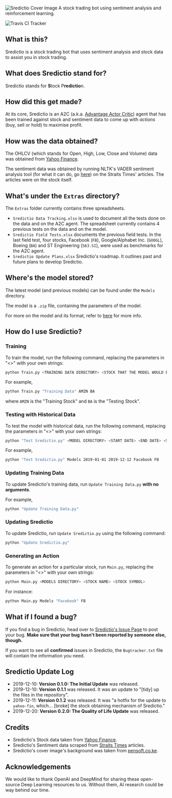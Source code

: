 ![Sredictio Cover Image](https://user-images.githubusercontent.com/25820201/69715400-246fa900-1143-11ea-91e1-7f9107c652a0.jpg)
A stock trading bot using sentiment analysis and reinforcement learning.

![Travis CI Tracker](https://api.travis-ci.com/Ryan-Kan/Sredictio.svg?branch=master)
## What is this?
Sredictio is a stock trading bot that uses sentiment analysis and stock data to assist you in stock trading.

## What does Sredictio stand for?
Sredictio stands for  **S**tock P**redictio**n. 

## How did this get made?
At its core, Sredictio is an A2C (a.k.a. [Advantage Actor Critic](https://sergioskar.github.io/Actor_critics/)) agent that has been trained against stock and sentiment data to come up with *actions* (buy, sell or hold) to maximise profit.

## How was the data obtained?
The OHLCV (which stands for Open, High, Low, Close and Volume) data was obtained from [Yahoo Finance](https://finance.yahoo.com/).

The sentiment data was obtained by running NLTK's VADER sentiment analysis tool (for what it can do, go [here](https://medium.com/analytics-vidhya/simplifying-social-media-sentiment-analysis-using-vader-in-python-f9e6ec6fc52f)) on the Straits Times' articles. The articles were on the stock itself.

## What's under the `Extras` directory?
The `Extras` folder currently contains three spreadsheets. 

- `Sredictio Data Tracking.xlsx` is used to document all the tests done on the data and on the A2C agent. The spreadsheet currently contains 4 previous tests on the data and on the model.
- `Sredictio Field Tests.xlsx` documents the previous field tests. In the last field test, four stocks, Facebook (`FB`), Google/Alphabet Inc. (`GOOGL`), Boeing (`BA`) and ST Engineering (`S63.SI`), were used as benchmarks for the A2C agent.
- `Sredictio Update Plans.xlsx` Sredictio's roadmap. It outlines past and future plans to develop Sredictio.

## Where's the model stored?
The latest model (and previous models) can be found under the `Models` directory.

The model is a `.zip` file, containing the parameters of the model.

For more on the model and its format, refer to [here](https://stable-baselines.readthedocs.io/en/master/guide/save_format.html) for more info.

## How do I use Sredictio?
### Training
To train the model, run the following command, replacing the parameters in "<>" with your own strings:

```bash
python Train.py <TRAINING DATA DIRECTORY> <STOCK THAT THE MODEL WOULD BE TRAINED ON> <STOCK THAT THE MODEL WOULD BE TESTED ON>
```

For example,
```bash
python Train.py "Training Data" AMZN BA
```
where `AMZN` is the "Training Stock" and `BA` is the "Testing Stock".

### Testing with Historical Data
To test the model with historical data, run the following command, replacing the parameters in "<>" with your own strings:

```bash
python "Test Sredictio.py" <MODEL DIRECTORY> <START DATE> <END DATE> <STOCK NAME> <STOCK SYMBOL>
```

For example,
```bash
python "Test Sredictio.py" Models 2019-01-01 2019-12-12 Facebook FB
```

### Updating Training Data
To update Sredictio's training data, run `Update Training Data.py` **with no arguments**.

For example,
```bash
python "Update Training Data.py"
```

### Updating Sredictio
To update Sredictio, run `Update Sredictio.py` using the following command:
```bash
python "Update Sredictio.py"
```

### Generating an Action
To generate an action for a particular stock, run `Main.py`, replacing the parameters in "<>" with your own strings:
```bash
python Main.py <MODELS DIRECTORY> <STOCK NAME> <STOCK SYMBOL>
```

For instance:
```bash
python Main.py Models "Facebook" FB
```

## What if I found a bug?
If you find a bug in Sredictio, head over to [Sredictio's Issue Page](https://github.com/Ryan-Kan/Sredictio/issues) to post your bug. **Make sure that your bug hasn't been reported by someone else, though.**

If you want to see all **confirmed** issues in Sredictio, the `Bugtracker.txt` file will contain the information you need.

## Sredictio Update Log
- 2019-12-10: **Version 0.1.0: The Initial Update** was released.
- 2019-12-10: **Version 0.1.1** was released. It was an update to "[tidy] up the files in the repository".
- 2019-12-11: **Version 0.1.2** was released. It was "a hotfix for the update to `yahoo-fin`, which... [broke] the stock obtaining mechanism of Sredictio."
- 2019-12-20: **Version 0.2.0: The Quality of Life Update** was released.

## Credits
- Sredictio's Stock data taken from [Yahoo Finance](https://finance.yahoo.com/).
- Sredictio's Sentiment data scraped from [Straits Times](https://www.straitstimes.com/) articles.
- Sredictio's cover image's background was taken from [pensoft.co.ke](https://www.pensoft.co.ke/stocks-backgrounds-ultra-hd/).

## Acknowledgements
We would like to thank OpenAI and DeepMind for sharing these open-source Deep Learning resources to us. Without them, AI research could be way behind our time.

